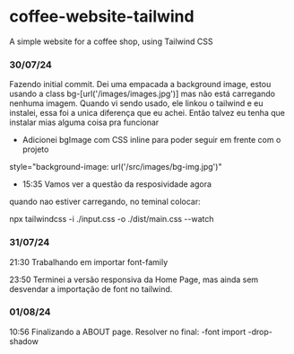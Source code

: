 # coffee-website-tailwind
 A simple website for a coffee shop, using Tailwind CSS



### 30/07/24 
Fazendo initial commit.
Dei uma empacada a background image, estou usando a class bg-[url('/images/images.jpg')] mas não está carregando nenhuma imagem. 
Quando vi sendo usado, ele linkou o tailwind e eu instalei, essa foi a unica diferença que eu achei. Então talvez eu tenha que instalar mias alguma coisa pra funcionar

+ Adicionei bgImage com CSS inline para poder seguir em frente com o projeto 

style="background-image: url('/src/images/bg-img.jpg')"


+ 15:35
Vamos ver a questão da resposividade agora


quando nao estiver carregando, no teminal colocar:

npx tailwindcss -i ./input.css -o ./dist/main.css --watch

### 31/07/24 
21:30
Trabalhando em importar font-family

23:50
Terminei a versão responsiva da Home Page, mas ainda sem desvendar a importação de font no tailwind.

### 01/08/24 
10:56 
Finalizando a ABOUT page. 
Resolver no final:
    -font import
    -drop-shadow
